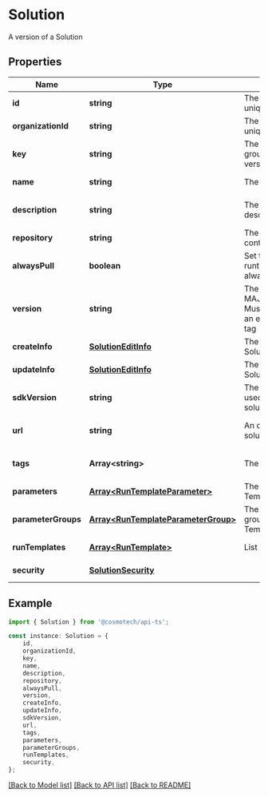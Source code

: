 # Solution

A version of a Solution

## Properties

Name | Type | Description | Notes
------------ | ------------- | ------------- | -------------
**id** | **string** | The Solution version unique identifier | [default to undefined]
**organizationId** | **string** | The Organization unique identifier | [default to undefined]
**key** | **string** | The Solution key which groups Solution versions | [default to undefined]
**name** | **string** | The Solution name | [default to undefined]
**description** | **string** | The Solution description | [optional] [default to undefined]
**repository** | **string** | The registry repository containing the image | [default to undefined]
**alwaysPull** | **boolean** | Set to true if the runtemplate wants to always pull the image | [optional] [default to false]
**version** | **string** | The Solution version MAJOR.MINOR.PATCH. Must be aligned with an existing repository tag | [default to undefined]
**createInfo** | [**SolutionEditInfo**](SolutionEditInfo.md) | The details of the Solution creation | [default to undefined]
**updateInfo** | [**SolutionEditInfo**](SolutionEditInfo.md) | The details of the Solution last update | [default to undefined]
**sdkVersion** | **string** | The full SDK version used to build this solution, if available | [optional] [default to undefined]
**url** | **string** | An optional URL link to solution page | [optional] [default to undefined]
**tags** | **Array&lt;string&gt;** | The list of tags | [optional] [default to undefined]
**parameters** | [**Array&lt;RunTemplateParameter&gt;**](RunTemplateParameter.md) | The list of Run Template Parameters | [default to undefined]
**parameterGroups** | [**Array&lt;RunTemplateParameterGroup&gt;**](RunTemplateParameterGroup.md) | The list of parameters groups for the Run Templates | [default to undefined]
**runTemplates** | [**Array&lt;RunTemplate&gt;**](RunTemplate.md) | List of Run Templates | [default to undefined]
**security** | [**SolutionSecurity**](SolutionSecurity.md) |  | [default to undefined]

## Example

```typescript
import { Solution } from '@cosmotech/api-ts';

const instance: Solution = {
    id,
    organizationId,
    key,
    name,
    description,
    repository,
    alwaysPull,
    version,
    createInfo,
    updateInfo,
    sdkVersion,
    url,
    tags,
    parameters,
    parameterGroups,
    runTemplates,
    security,
};
```

[[Back to Model list]](../README.md#documentation-for-models) [[Back to API list]](../README.md#documentation-for-api-endpoints) [[Back to README]](../README.md)
